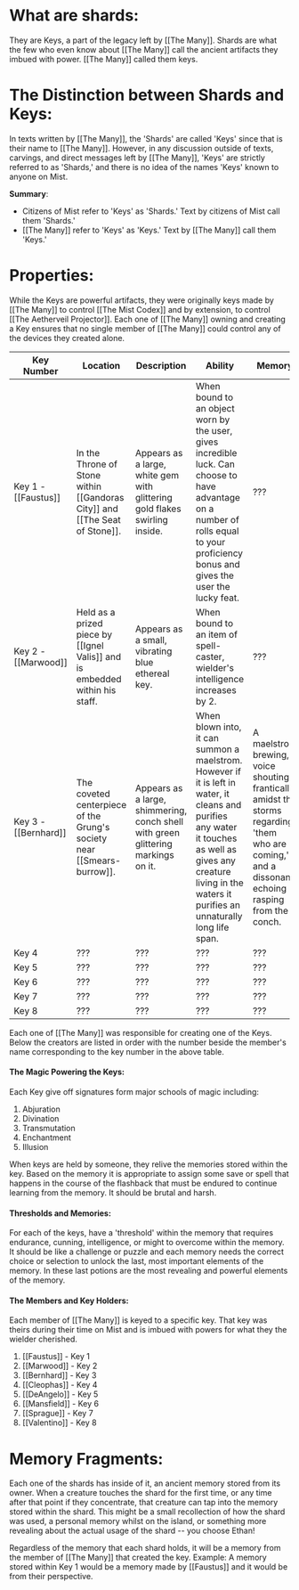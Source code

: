 # What are shards:
They are Keys, a part of the legacy left by [[The Many]]. Shards are what the few who even know about [[The Many]] call the ancient artifacts they imbued with power. [[The Many]] called them keys. 
# The Distinction between Shards and Keys:
In texts written by [[The Many]], the 'Shards' are called 'Keys' since that is their name to [[The Many]]. However, in any discussion outside of texts, carvings, and direct messages left by [[The Many]], 'Keys' are strictly referred to as 'Shards,' and there is no idea of the names 'Keys' known to anyone on Mist.

**Summary**:
- Citizens of Mist refer to 'Keys' as 'Shards.' Text by citizens of Mist call them 'Shards.'
- [[The Many]] refer to 'Keys' as 'Keys.' Text by [[The Many]] call them 'Keys.'
# Properties:
While the Keys are powerful artifacts, they were originally keys made by [[The Many]] to control [[The Mist Codex]] and by extension, to control [[The Aetherveil Projector]]. Each one of [[The Many]] owning and creating a Key ensures that no single member of [[The Many]] could control any of the devices they created alone. 

| Key Number           | Location                                                                    | Description                                                                       | Ability                                                                                                                                                                                                               | Memory                                                                                                                                               |
| -------------------- | --------------------------------------------------------------------------- | --------------------------------------------------------------------------------- | --------------------------------------------------------------------------------------------------------------------------------------------------------------------------------------------------------------------- | ---------------------------------------------------------------------------------------------------------------------------------------------------- |
| Key 1 -[[Faustus]]   | In the Throne of Stone within [[Gandoras City]] and [[The Seat of Stone]].  | Appears as a large, white gem with glittering gold flakes swirling inside.        | When bound to an object worn by the user, gives incredible luck. Can choose to have advantage on a number of rolls equal to your proficiency bonus and gives the user the lucky feat.                                 | ???                                                                                                                                                  |
| Key 2 - [[Marwood]]  | Held as a prized piece by [[Ignel Valis]] and is embedded within his staff. | Appears as a small, vibrating blue ethereal key.                                  | When bound to an item of spell-caster, wielder's intelligence increases by 2.                                                                                                                                         | ???                                                                                                                                                  |
| Key 3 - [[Bernhard]] | The coveted centerpiece of the Grung's society near [[Smears-burrow]].      | Appears as a large, shimmering, conch shell with green glittering markings on it. | When blown into, it can summon a maelstrom. However if it is left in water, it cleans and purifies any water it touches as well as gives any creature living in the waters it purifies an unnaturally long life span. | A maelstrom brewing, a voice shouting frantically amidst the storms regarding 'them who are coming,' and a dissonant echoing rasping from the conch. |
| Key 4                | ???                                                                         | ???                                                                               | ???                                                                                                                                                                                                                   | ???                                                                                                                                                  |
| Key 5                | ???                                                                         | ???                                                                               | ???                                                                                                                                                                                                                   | ???                                                                                                                                                  |
| Key 6                | ???                                                                         | ???                                                                               | ???                                                                                                                                                                                                                   | ???                                                                                                                                                  |
| Key 7                | ???                                                                         | ???                                                                               | ???                                                                                                                                                                                                                   | ???                                                                                                                                                  |
| Key 8                | ???                                                                         | ???                                                                               | ???                                                                                                                                                                                                                   | ???                                                                                                                                                  |

Each one of [[The Many]] was responsible for creating one of the Keys. Below the creators are listed in order with the number beside the member's name corresponding to the key number in the above table.
#### The Magic Powering the Keys:
Each Key give off signatures form major schools of magic including: 
1. Abjuration
2. Divination
3. Transmutation
4. Enchantment
5. Illusion 

When keys are held by someone, they relive the memories stored within the key. Based on the memory it is appropriate to assign some save or spell that happens in the course of the flashback that must be endured to continue learning from the memory. It should be brutal and harsh. 
#### Thresholds and Memories:
For each of the keys, have a 'threshold' within the memory that requires endurance, cunning, intelligence, or might to overcome within the memory. It should be like a challenge or puzzle and each memory needs the correct choice or selection to unlock the last, most important elements of the memory. In these last potions are the most revealing and powerful elements of the memory. 

#### The Members and Key Holders:
Each member of [[The Many]] is keyed to a specific key. That key was theirs during their time on Mist and is imbued with powers for what they the wielder cherished. 
1. [[Faustus]] - Key 1
2. [[Marwood]] - Key 2
3. [[Bernhard]] - Key 3
4. [[Cleophas]] - Key 4
5. [[DeAngelo]] - Key 5
6. [[Mansfield]] - Key 6
7. [[Sprague]] - Key 7
8. [[Valentino]] - Key 8
# Memory Fragments:
Each one of the shards has inside of it, an ancient memory stored from its owner. When a creature touches the shard for the first time, or any time after that point if they concentrate, that creature can tap into the memory stored within the shard. This might be a small recollection of how the shard was used, a personal memory whilst on the island, or something more revealing about the actual usage of the shard -- you choose Ethan!

Regardless of the memory that each shard holds, it will be a memory from the member of [[The Many]] that created the key. Example: A memory stored within Key 1 would be a memory made by [[Faustus]] and it would be from their perspective. 